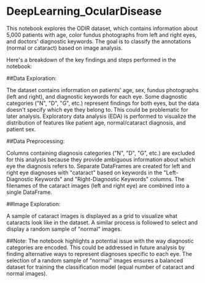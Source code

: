# DeepLearning_OcularDisease
This notebook explores the ODIR dataset, which contains information about 5,000 patients with age, color fundus photographs from left and right eyes, and doctors' diagnostic keywords. The goal is to classify the annotations (normal or cataract) based on image analysis.

Here's a breakdown of the key findings and steps performed in the notebook:

##Data Exploration:

The dataset contains information on patients' age, sex, fundus photographs (left and right), and diagnostic keywords for each eye.
Some diagnostic categories ("N", "D", "G", etc.) represent findings for both eyes, but the data doesn't specify which eye they belong to. This could be problematic for later analysis.
Exploratory data analysis (EDA) is performed to visualize the distribution of features like patient age, normal/cataract diagnosis, and patient sex.

##Data Preprocessing:

Columns containing diagnosis categories ("N", "D", "G", etc.) are excluded for this analysis because they provide ambiguous information about which eye the diagnosis refers to.
Separate DataFrames are created for left and right eye diagnoses with "cataract" based on keywords in the "Left-Diagnostic Keywords" and "Right-Diagnostic Keywords" columns.
The filenames of the cataract images (left and right eye) are combined into a single DataFrame.

##Image Exploration:

A sample of cataract images is displayed as a grid to visualize what cataracts look like in the dataset.
A similar process is followed to select and display a random sample of "normal" images.

##Note:
The notebook highlights a potential issue with the way diagnostic categories are encoded. This could be addressed in future analysis by finding alternative ways to represent diagnoses specific to each eye.
The selection of a random sample of "normal" images ensures a balanced dataset for training the classification model (equal number of cataract and normal images).
